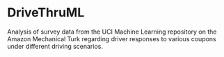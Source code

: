 # DriveThruML
Analysis of survey data from the UCI Machine Learning repository on the Amazon Mechanical Turk regarding driver responses to various coupons under different driving scenarios.
